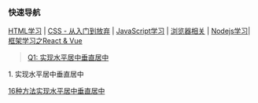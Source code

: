 ### <span id="top">快速导航</span>

[HTML学习](notes/knowledge-map/fe/html.md) | [CSS - 从入门到放弃](notes/knowledge-map/fe/css.md) | [JavaScript学习](notes/knowledge-map/fe/javascript.md) | [浏览器相关](notes/knowledge-map/fe/browser.md) | [Nodejs学习](notes/knowledge-map/fe/nodejs.md)| [框架学习之React & Vue](notes/knowledge-map/fe/react-vue.md)

> [Q1: 实现水平居中垂直居中](#q1)

<span id="q1">1</span>. 实现水平居中垂直居中

[16种方法实现水平居中垂直居中](<https://juejin.im/post/58f818bbb123db006233ab2a>)

